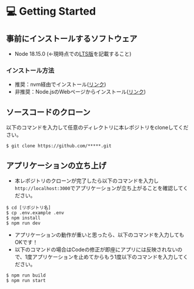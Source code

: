# 💻 Getting Started

## 事前にインストールするソフトウェア

- Node 18.15.0 (←現時点での[LTS版](https://nodejs.org/ja)を記載すること)

### インストール方法

- 推奨：nvm経由でインストール([リンク](https://github.com/nvm-sh/nvm))
- 非推奨：Node.jsのWebページからインストール([リンク](https://nodejs.org/ja))

## ソースコードのクローン

以下のコマンドを入力して任意のディレクトリに本レポジトリをcloneしてください。

```shell
$ git clone https://github.com/*****.git
```

## アプリケーションの立ち上げ

- 本レポジトリのクローンが完了したら以下のコマンドを入力し`http://localhost:3000`でアプリケーションが立ち上がることを確認してください。

```shell
$ cd [リポジトリ名]
$ cp .env.example .env
$ npm install
$ npm run dev
```

- アプリケーションの動作が重いと思ったら、以下のコマンドを入力してもOKです！
- 以下のコマンドの場合はCodeの修正が即座にアプリには反映されないので、1度アプリケーションを止めてからもう1度以下のコマンドを入力してください。

```shell
$ npm run build
$ npm run start
```
